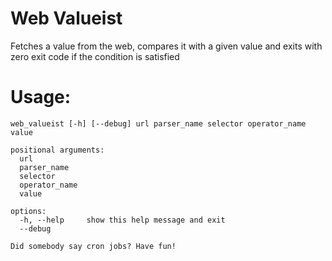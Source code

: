 # Web Valueist

Fetches a value from the web, compares it with a given value and exits with zero 
exit code if the condition is satisfied

# Usage:

`web_valueist [-h] [--debug] url parser_name selector operator_name value`

```
positional arguments:
  url
  parser_name
  selector
  operator_name
  value

options:
  -h, --help     show this help message and exit
  --debug

Did somebody say cron jobs? Have fun!
```